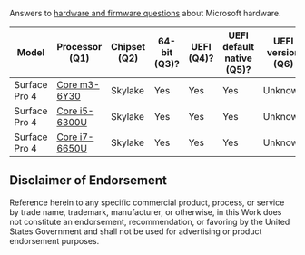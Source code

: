 Answers to [hardware and firmware questions](./README.md#questions) about Microsoft hardware.

| Model | Processor (Q1) | Chipset (Q2)| 64-bit (Q3)? | UEFI (Q4)? | UEFI default native (Q5)? | UEFI version (Q6) | SecureBoot (Q7)? | SecureBoot default enabled (Q8)? | SecureBoot upgrade (Q9)? | Secure MOR (Q10)? | MemVirt (Q11)? | MemVirt default enabled (Q12)? | IOVirt (Q13)? | IOVirt default enabled (Q14)? | SLAT (Q15)? | TPM (Q16)? | TPM version (Q17) | TPM enabled default (Q18)? | TPM auto (Q19)? | PPI (Q20)? | PPI version (Q21)| CG tested (Q22)? | DG tested (Q23)? | BIOS fix needed (Q24)? | BIOS version needed (Q25)| UEFI WU (Q26)? | Win10 official (Q27)? | Win10 tested (Q28)? | WHCP (Q29)? | WHCP version (Q30) |
| --- | --- | --- | --- | --- | --- | --- | --- | --- | --- | --- | --- | --- | --- | --- | --- | --- | --- | --- | --- | --- | --- | --- | --- | --- | --- | --- | --- | --- | --- | --- |
|Surface Pro 4 | [Core m3-6Y30](http://ark.intel.com/products/88198/Intel-Core-m3-6Y30-Processor-4M-Cache-up-to-2_20-GHz) | Skylake | Yes | Yes | Yes | Unknown | Yes | Yes | N/A | Unknown | Yes | Yes | Yes | Yes | Yes | Yes | 2.0 | Yes | Yes | Yes | 1.2 | Yes | Yes | No | N/A | Yes | Yes | N/A | Yes | Windows 10 | 
|Surface Pro 4 | [Core i5-6300U](http://ark.intel.com/products/88190/Intel-Core-i5-6300U-Processor-3M-Cache-up-to-3_00-GHz) | Skylake | Yes | Yes | Yes | Unknown | Yes | Yes | N/A | Unknown | Yes | Yes | Yes | Yes | Yes | Yes | 2.0 | Yes | Yes | Yes | 1.2 | Yes | Yes | No | N/A | Yes | Yes | N/A | Yes | Windows 10 |
|Surface Pro 4 | [Core i7-6650U](http://ark.intel.com/products/91497/Intel-Core-i7-6650U-Processor-4M-Cache-up-to-3_40-GHz) | Skylake | Yes| Yes | Yes | Unknown | Yes | Yes | N/A | Unknown | Yes | Yes | Yes | Yes | Yes | Yes | 2.0 | Yes | Yes | Yes | 1.2 | Yes | Yes | No | N/A | Yes | Yes | N/A | Yes | Windows 10 |

## Disclaimer of Endorsement
Reference herein to any specific commercial product, process, or service by trade name, trademark, manufacturer, or otherwise, in this Work does not constitute an endorsement, recommendation, or favoring by the United States Government and shall not be used for advertising or product endorsement purposes.
